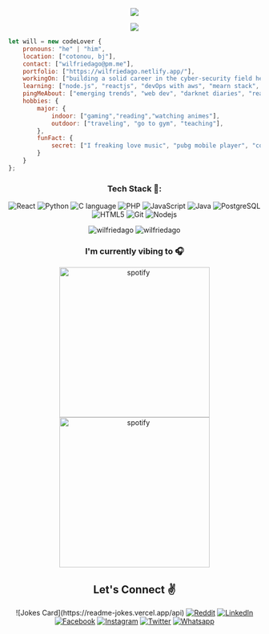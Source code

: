 <p align="center"> <img src="https://github.com/wilfriedago/wilfriedago/blob/main/assets/1.png" /> </p>
<p align="center"> <img src="https://github.com/wilfriedago/wilfriedago/blob/main/assets/2.png" /> </p>

```javascript
let will = new codeLover {
    pronouns: "he" | "him",
    location: ["cotonou, bj"],
    contact: ["wilfriedago@pm.me"],
    portfolio: ["https://wilfriedago.netlify.app/"],
    workingOn: ["building a solid career in the cyber-security field here in my country..."],
    learning: ["node.js", "reactjs", "devOps with aws", "mearn stack", "three.js", "java", "web accesibility"],
    pingMeAbout: ["emerging trends", "web dev", "darknet diaries", "reactjs", "tech", "crypto","nft", "music"],
    hobbies: {
        major: {
            indoor: ["gaming","reading","watching animes"],
            outdoor: ["traveling", "go to gym", "teaching"],
        },
        funFact: {
            secret: ["I freaking love music", "pubg mobile player", "coffee addict"],
        }
    }
};
```
<h3 align="center">Tech Stack 🤖:</h3>
<p align="center">
  <img alt="React" src="https://img.shields.io/badge/-React-ffb400?style=flat-square&logo=react&logoColor=white" />
  <img alt="Python" src="https://img.shields.io/badge/-Python-ffb400?style=flat-square&logo=python&logoColor=white" />
  <img alt="C language" src="https://img.shields.io/badge/-C-ffb400?style=flat-square&logo=c&logoColor=white" />
  <img alt="PHP" src="https://img.shields.io/badge/-PHP-ffb400?style=flat-square&logo=php&logoColor=white" />
  <img alt="JavaScript" src="https://img.shields.io/badge/-JavaScript(ES6+)-ffb400?style=flat-square&logo=javascript&logoColor=white" />
  <img alt="Java" src="https://img.shields.io/badge/-Java-ffb400?style=flat-square&logo=java&logoColor=white" />
  <img alt="PostgreSQL" src="https://img.shields.io/badge/-PostgreSQL-ffb400?style=flat-square&logo=postgresql&logoColor=white" />
  <img alt="HTML5" src="https://img.shields.io/badge/-HTML5-ffb400?style=flat-square&logo=html5&logoColor=white" />
  <img alt="Git" src="https://img.shields.io/badge/-Git-ffb400?style=flat-square&logo=git&logoColor=white" />
  <img alt="Nodejs" src="https://img.shields.io/badge/-Nodejs-ffb400?style=flat-square&logo=Node.js&logoColor=white" />
</p>

<p align="center" height='130px'> <img src="https://github-readme-stats.vercel.app/api?username=wilfriedago&show_icons=true&hide_title=true&include_all_commits=true&line_height=21&bg_color=0,ffb400,ffb400,F6C03D,F4DDA6&count_private=true&theme=graywhite" alt="wilfriedago"/> <img src="https://github-readme-stats.vercel.app/api/top-langs/?username=wilfriedago&layout=compact&show_icons=true&bg_color=0,EFE4CA,F4DDA6,F6C03D&theme=graywhite&hide_title=true" alt="wilfriedago"/> </p>
<h3 align="center">I'm currently vibing to 🎧</h3>
<p align="center">
<img src="https://spotify-github-profile.vercel.app/api/view.svg?uid=a4gpfy03ircjyqo1gkkps9kni&cover_image=true&theme=compact" alt="spotify" height="300px"/>
<img src="https://spotify-recently-played-readme.vercel.app/api?user=a4gpfy03ircjyqo1gkkps9kni" alt="spotify" height="300px"/>
</p>

<h2 align="center">Let's Connect ✌</h2></a>
<p align="center">
 ![Jokes Card](https://readme-jokes.vercel.app/api)
 <a href="https://www.reddit.com/user/backTo999"><img src="https://img.icons8.com/stickers/50/000000/reddit.png" alt="Reddit"/></a>
 <a href="https://www.linkedin.com/in/wilfriedago/"><img src="https://img.icons8.com/stickers/50/000000/linkedin.png" alt="LinkedIn"/></a>
 <a href="https://facebook.com/wilfried.kirin.ago/"><img src="https://img.icons8.com/stickers/50/000000/facebook-new.png" alt="Facebook"/></a>
 <a href="https://www.instagram.com/dev.willy"><img src="https://img.icons8.com/stickers/50/000000/instagram-new--v2.png" alt="Instagram"/></a>
 <a href="https://twitter.com/dev_willy"><img src="https://img.icons8.com/stickers/50/000000/twitter.png" alt="Twitter"/></a>
 <a href="https://wa.me/22962000975?text=Hi+!+I+text+you+from+your+Github+!"><img src="https://img.icons8.com/stickers/50/000000/whatsapp.png" alt="Whatsapp"/></a>
</p>
